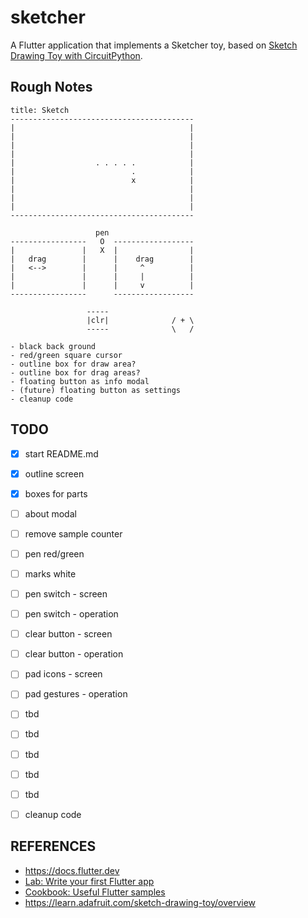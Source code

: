 # sketcher

A Flutter application that implements a Sketcher toy, based on [Sketch Drawing Toy with CircuitPython](https://learn.adafruit.com/sketch-drawing-toy/overview).

## Rough Notes

```text
title: Sketch
-----------------------------------------
|                                       |
|                                       |
|                                       |
|                                       |
|                  . . . . .            |
|                          .            |
|                          x            |
|                                       |
|                                       |
|                                       |
-----------------------------------------

                   pen
-----------------   O  ------------------
|               |   X  |                |
|   drag        |      |    drag        |
|   <-->        |      |     ^          |
|               |      |     |          |
|               |      |     v          |
-----------------      ------------------

                 -----               
                 |clr|              / + \
                 -----              \   /

- black back ground
- red/green square cursor
- outline box for draw area?
- outline box for drag areas?
- floating button as info modal
- (future) floating button as settings
- cleanup code

```

## TODO

- [x] start README.md
- [x] outline screen
- [x] boxes for parts
- [ ] about modal
- [ ] remove sample counter
- [ ] pen red/green
- [ ] marks white
- [ ] pen switch - screen
- [ ] pen switch - operation
- [ ] clear button - screen
- [ ] clear button - operation
- [ ] pad icons - screen
- [ ] pad gestures - operation
- [ ] tbd
- [ ] tbd
- [ ] tbd
- [ ] tbd
- [ ] tbd
- [ ] cleanup code



## REFERENCES
- https://docs.flutter.dev
- [Lab: Write your first Flutter app](https://docs.flutter.dev/get-started/codelab)
- [Cookbook: Useful Flutter samples](https://docs.flutter.dev/cookbook)
- https://learn.adafruit.com/sketch-drawing-toy/overview

